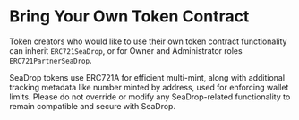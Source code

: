 # Bring Your Own Token Contract

Token creators who would like to use their own token contract functionality can inherit `ERC721SeaDrop`, or for Owner and Administrator roles `ERC721PartnerSeaDrop`.

SeaDrop tokens use ERC721A for efficient multi-mint, along with additional tracking metadata like number minted by address, used for enforcing wallet limits. Please do not override or modify any SeaDrop-related functionality to remain compatible and secure with SeaDrop.
